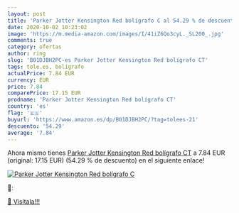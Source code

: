 ```yaml
---
layout: post
title: 'Parker Jotter Kensington Red bolígrafo C al 54.29 % de descuento'
date: 2020-10-02 10:23:02
image: 'https://m.media-amazon.com/images/I/41iZ6Qo3cyL._SL200_.jpg'
comments: true
category: ofertas
author: ring
slug: 'B01DJBH2PC-es Parker Jotter Kensington Red bolígrafo CT'
tags: tole.es, bolígrafo
actualPrice: 7.84 EUR
currency: EUR
price: 7.84
comparePrice: 17.15 EUR
prodname: 'Parker Jotter Kensington Red bolígrafo CT'
country: 'es'
flag: '🇪🇸'
buyurl: 'https://www.amazon.es/dp/B01DJBH2PC/?tag=tolees-21'
descuento: '54.29'
average: '7.84'
---
```


Ahora mismo tienes [Parker Jotter Kensington Red bolígrafo CT](https://www.amazon.es/dp/B01DJBH2PC/?tag=tolees-21) a 7.84 EUR (original: 17.15 EUR) (54.29 %  de descuento) en el siguiente enlace!

[![Parker Jotter Kensington Red bolígrafo C](https://m.media-amazon.com/images/I/41iZ6Qo3cyL._SL200_.jpg)](https://www.amazon.es/dp/B01DJBH2PC/?tag=tolees-21)

🔎:


[🛒 Visítala!!!](https://www.amazon.es/dp/B01DJBH2PC/?tag=tolees-21)
